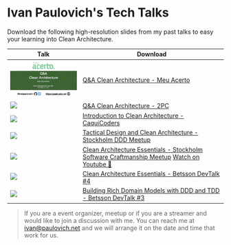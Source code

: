 # Ivan Paulovich's Tech Talks

Download the following high-resolution slides from my past talks to easy your learning into Clean Architecture.

| Talk            | Download                                                           |
|----------------------|-----------------------------------------------------------------------|
| <a href="https://github.com/ivanpaulovich/TechTalks/raw/master/QA%20Clean%20Architecture-MeuAcerto/Q%26A-Clean%20Architecture-MeuAcerto.pdf"><img src="https://github.com/ivanpaulovich/TechTalks/raw/master/QA%20Clean%20Architecture-MeuAcerto/Q%26A-Clean%20Architecture-MeuAcerto.jpeg" width=320 /></a>             | [Q&A Clean Architecture - Meu Acerto](https://github.com/ivanpaulovich/TechTalks/raw/master/QA%20Clean%20Architecture-MeuAcerto/Q%26A-Clean%20Architecture-MeuAcerto.pdf)       |
| <a href="https://github.com/ivanpaulovich/TechTalks/raw/master/QA%20Clean%20Architecture-2PC/Q%26A-Clean%20Architecture-2PC.pdf"><img src="https://github.com/ivanpaulovich/TechTalks/raw/master/QA%20Clean%20Architecture-2PC/Q%26A-Clean%20Architecture-2PC.jpeg" width=320 /></a>             | [Q&A Clean Architecture - 2PC](https://github.com/ivanpaulovich/TechTalks/raw/master/QA%20Clean%20Architecture-2PC/Q%26A-Clean%20Architecture-2PC.pdf)       |
| <a href="https://github.com/ivanpaulovich/TechTalks/raw/master/Introduction%20to%20Clean%20Architecture-CaquiCoders/Introduction%20to%20Clean%20Architecture-CaquiCoders.pdf"><img src="https://github.com/ivanpaulovich/TechTalks/raw/master/Introduction to Clean Architecture-CaquiCoders/Introduction to Clean Architecture-CaquiCoders.001.jpeg" width=320 /></a>             | [Introduction to Clean Architecture - CaquiCoders](https://github.com/ivanpaulovich/TechTalks/raw/master/Introduction%20to%20Clean%20Architecture-CaquiCoders/Introduction%20to%20Clean%20Architecture-CaquiCoders.pdf)       |
| <a href="https://github.com/ivanpaulovich/TechTalks/raw/master/Ivan-Paulovich-Tactical-Design-With-Clean-Architecture/Ivan-Paulovich-Tactical-Design-With-Clean-Architecture.pdf"><img src="https://github.com/ivanpaulovich/TechTalks/raw/master/Ivan-Paulovich-Tactical-Design-With-Clean-Architecture/Ivan-Paulovich-Tactical-Design-With-Clean-Architecture.001.jpeg" width=320 /></a>             | [Tactical Design and Clean Architecture - Stockholm DDD Meetup](https://github.com/ivanpaulovich/TechTalks/raw/master/Ivan-Paulovich-Tactical-Design-With-Clean-Architecture/Ivan-Paulovich-Tactical-Design-With-Clean-Architecture.pdf)       |
| <a href="https://github.com/ivanpaulovich/TechTalks/raw/master/Ivan-Paulovich-Clean-Architecture-Essentials/Ivan-Paulovich-Clean-Architecture-Essentials-SSC.pdf"><img src="https://github.com/ivanpaulovich/TechTalks/raw/master/Ivan-Paulovich-Clean-Architecture-Essentials/Ivan-Paulovich-Clean-Architecture-Essentials-RC2.001.jpeg" width=320 /></a>             | [Clean Architecture Essentials - Stockholm Software Craftmanship Meetup](https://github.com/ivanpaulovich/TechTalks/raw/master/Ivan-Paulovich-Clean-Architecture-Essentials/Ivan-Paulovich-Clean-Architecture-Essentials-SSC.pdf)  [Watch on Youtube :movie_camera:](https://www.youtube.com/watch?v=hZGF6RHrr8o)     |
| <a href="https://github.com/ivanpaulovich/TechTalks/raw/master/CleanArchitectureEssentials-Betsson/ivan-paulovich-clean-architecture-essentials-190524064855.pdf"><img src="https://github.com/ivanpaulovich/TechTalks/raw/master/CleanArchitectureEssentials-Betsson/clean-architecture-essentials.png" width=320 /></a>             | [Clean Architecture Essentials - Betsson DevTalk #4](https://github.com/ivanpaulovich/TechTalks/raw/master/CleanArchitectureEssentials-Betsson/ivan-paulovich-clean-architecture-essentials-190524064855.pdf)       |
| <a href="https://github.com/ivanpaulovich/TechTalks/raw/master/Building%20Rich%20Domain%20Models%20with%20DDD%20and%20TDD%20-%20Ivan%20Paulovich/Building%20Rich%20Domain%20Models%20with%20DDD%20and%20TDD%20-%20Ivan%20Paulovich.pdf"><img src="https://github.com/ivanpaulovich/TechTalks/raw/master/Building Rich Domain Models with DDD and TDD - Ivan Paulovich/Building Rich Domain Models with DDD and TDD - Ivan Paulovich.001.jpeg" width=320 /></a>             | [Building Rich Domain Models with DDD and TDD - Betsson DevTalk #3](https://github.com/ivanpaulovich/TechTalks/raw/master/Building%20Rich%20Domain%20Models%20with%20DDD%20and%20TDD%20-%20Ivan%20Paulovich/Building%20Rich%20Domain%20Models%20with%20DDD%20and%20TDD%20-%20Ivan%20Paulovich.pdf)       |

> If you are a event organizer, meetup or if you are a streamer and would like to join a discussion with me. You can reach me at ivan@paulovich.net and we will arrange it on the date and time that work for us.
